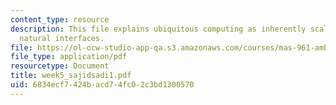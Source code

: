 ```yaml
---
content_type: resource
description: This file explains ubiquitous computing as inherently scalable, describes
  natural interfaces.
file: https://ol-ocw-studio-app-qa.s3.amazonaws.com/courses/mas-961-ambient-intelligence-spring-2005/6834ecf7424bacd74fc02c3bd1300570_week5_sajidsadi1.pdf
file_type: application/pdf
resourcetype: Document
title: week5_sajidsadi1.pdf
uid: 6834ecf7-424b-acd7-4fc0-2c3bd1300570
---
```

